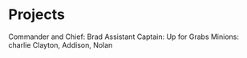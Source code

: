Projects
========
Commander and Chief: Brad
Assistant Captain: Up for Grabs
Minions: charlie Clayton, Addison, Nolan
